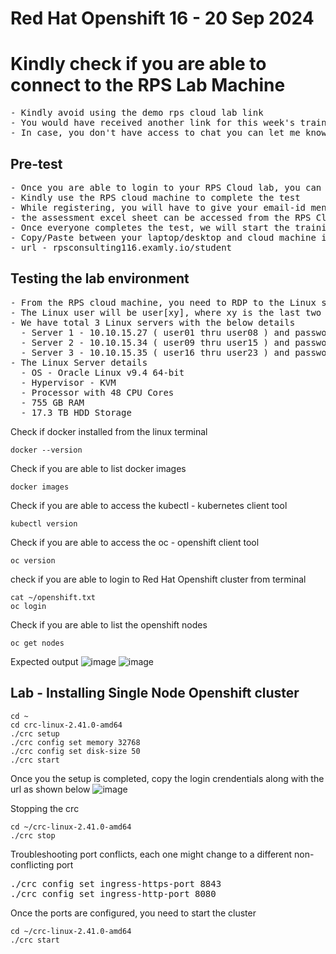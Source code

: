 # Red Hat Openshift 16 - 20 Sep 2024

# Kindly check if you are able to connect to the RPS Lab Machine
<pre>
- Kindly avoid using the demo rps cloud lab link
- You would have received another link for this week's training
- In case, you don't have access to chat you can let me know your RPS Cloud user, I'll login and check
</pre>

## Pre-test
<pre>
- Once you are able to login to your RPS Cloud lab, you can start your pre-test
- Kindly use the RPS cloud machine to complete the test
- While registering, you will have to give your email-id mentioned in the Assessment Excel sheet
- the assessment excel sheet can be accessed from the RPS Cloud machine desktop
- Once everyone completes the test, we will start the training
- Copy/Paste between your laptop/desktop and cloud machine is disabled as per your Bank policy
- url - rpsconsulting116.examly.io/student
</pre>

## Testing the lab environment
<pre>
- From the RPS cloud machine, you need to RDP to the Linux server assigned to you
- The Linux user will be user[xy], where xy is the last two digits of your RPS Cloud user
- We have total 3 Linux servers with the below details
  - Server 1 - 10.10.15.27 ( user01 thru user08 ) and password is rps@12345
  - Server 2 - 10.10.15.34 ( user09 thru user15 ) and password is rps@12345
  - Server 3 - 10.10.15.35 ( user16 thru user23 ) and password is rps@12345
- The Linux Server details 
  - OS - Oracle Linux v9.4 64-bit 
  - Hypervisor - KVM
  - Processor with 48 CPU Cores
  - 755 GB RAM
  - 17.3 TB HDD Storage
</pre>

Check if docker installed from the linux terminal
```
docker --version
```

Check if you are able to list docker images
```
docker images
```

Check if you are able to access the kubectl - kubernetes client tool
```
kubectl version
```

Check if you are able to access the oc - openshift client tool
```
oc version
```

check if you are able to login to Red Hat Openshift cluster from terminal
```
cat ~/openshift.txt
oc login 
```

Check if you are able to list the openshift nodes
```
oc get nodes
```

Expected output
![image](https://github.com/user-attachments/assets/3902be69-44a5-441f-99de-ade85eb55b2a)
![image](https://github.com/user-attachments/assets/0916077f-9908-46cf-bacb-6aeef7d8d45f)

## Lab - Installing Single Node Openshift cluster
```
cd ~
cd crc-linux-2.41.0-amd64
./crc setup
./crc config set memory 32768
./crc config set disk-size 50
./crc start
```

Once you the setup is completed, copy the login crendentials along with the url as shown below
![image](https://github.com/user-attachments/assets/d013c044-836c-4b8b-9678-1112bb939786)


Stopping the crc
```
cd ~/crc-linux-2.41.0-amd64
./crc stop
```

Troubleshooting port conflicts, each one might change to a different non-conflicting port
<pre>
./crc config set ingress-https-port 8843
./crc config set ingress-http-port 8080
</pre>

Once the ports are configured, you need to start the cluster
```
cd ~/crc-linux-2.41.0-amd64
./crc start
```
